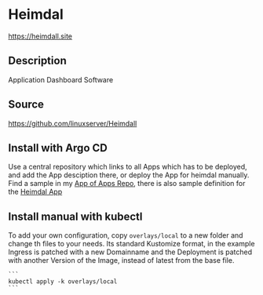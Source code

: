 # Heimdal

https://heimdall.site

## Description

Application Dashboard Software

## Source

https://github.com/linuxserver/Heimdall

## Install with Argo CD

Use a central repository which links to all Apps which has to be deployed,
and add the App desciption there, or deploy the App for heimdal manually.
Find a sample in my [App of Apps Repo](https://github.com/wep4you/k8s-apps.git),
there is also sample definition for the [Heimdal App](https://github.com/wep4you/k8s-apps/blob/main/local/heimdal.yml)

## Install manual with kubectl

To add your own configuration, copy ```overlays/local``` to a new folder and change th files to your needs.
Its standard Kustomize format, in the example Ingress is patched with a new Domainname and the Deployment
is patched with another Version of the Image, instead of latest from the base file.

    ```
    kubectl apply -k overlays/local
    ```
